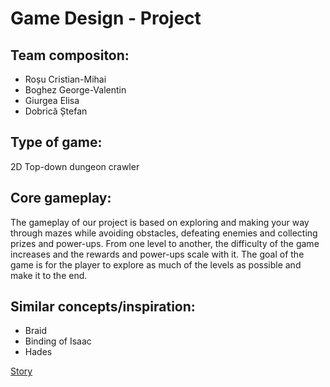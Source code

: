 # Game Design - Project

## Team compositon:
- Roșu Cristian-Mihai
- Boghez George-Valentin
- Giurgea Elisa
- Dobrică Ștefan

## Type of game:
2D Top-down dungeon crawler

## Core gameplay:
The gameplay of our project is based on exploring and making your way through mazes while avoiding obstacles, defeating enemies and collecting prizes and power-ups. From one level to another, the difficulty of the game increases and the rewards and power-ups scale with it.
The goal of the game is for the player to explore as much of the levels as possible and make it to the end.

## Similar concepts/inspiration:
- Braid
- Binding of Isaac
- Hades

[Story](https://docs.google.com/document/d/1uT9N-gHAFmsKk7SPXNrza4Smzfz3rLirMecD4u7BPrU/edit)
